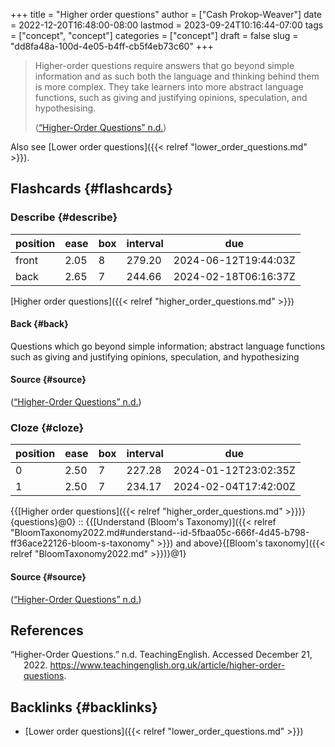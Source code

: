 +++
title = "Higher order questions"
author = ["Cash Prokop-Weaver"]
date = 2022-12-20T16:48:00-08:00
lastmod = 2023-09-24T10:16:44-07:00
tags = ["concept", "concept"]
categories = ["concept"]
draft = false
slug = "dd8fa48a-100d-4e05-b4ff-cb5f4eb73c60"
+++

> Higher-order questions require answers that go beyond simple information and as such both the language and thinking behind them is more complex. They take learners into more abstract language functions, such as giving and justifying opinions, speculation, and hypothesising.
>
> (<a href="#citeproc_bib_item_1">“Higher-Order Questions” n.d.</a>)

Also see [Lower order questions]({{< relref "lower_order_questions.md" >}}).


## Flashcards {#flashcards}


### Describe {#describe}

| position | ease | box | interval | due                  |
|----------|------|-----|----------|----------------------|
| front    | 2.05 | 8   | 279.20   | 2024-06-12T19:44:03Z |
| back     | 2.65 | 7   | 244.66   | 2024-02-18T06:16:37Z |

[Higher order questions]({{< relref "higher_order_questions.md" >}})


#### Back {#back}

Questions which go beyond simple information; abstract language functions such as giving and justifying opinions, speculation, and hypothesizing


#### Source {#source}

(<a href="#citeproc_bib_item_1">“Higher-Order Questions” n.d.</a>)


### Cloze {#cloze}

| position | ease | box | interval | due                  |
|----------|------|-----|----------|----------------------|
| 0        | 2.50 | 7   | 227.28   | 2024-01-12T23:02:35Z |
| 1        | 2.50 | 7   | 234.17   | 2024-02-04T17:42:00Z |

{{[Higher order questions]({{< relref "higher_order_questions.md" >}})}{questions}@0} :: {{[Understand (Bloom's Taxonomy)]({{< relref "BloomTaxonomy2022.md#understand--id-5fbaa05c-666f-4d45-b798-ff36ace22126-bloom-s-taxonomy" >}}) and above}{[Bloom's taxonomy]({{< relref "BloomTaxonomy2022.md" >}})}@1}


#### Source {#source}

(<a href="#citeproc_bib_item_1">“Higher-Order Questions” n.d.</a>)

## References

<style>.csl-entry{text-indent: -1.5em; margin-left: 1.5em;}</style><div class="csl-bib-body">
  <div class="csl-entry"><a id="citeproc_bib_item_1"></a>“Higher-Order Questions.” n.d. TeachingEnglish. Accessed December 21, 2022. <a href="https://www.teachingenglish.org.uk/article/higher-order-questions">https://www.teachingenglish.org.uk/article/higher-order-questions</a>.</div>
</div>


## Backlinks {#backlinks}

-   [Lower order questions]({{< relref "lower_order_questions.md" >}})
